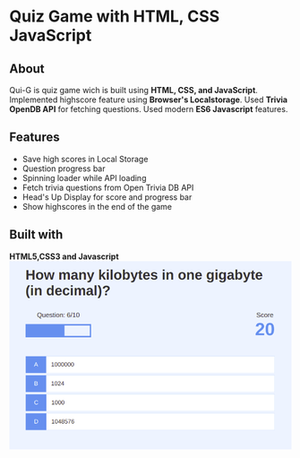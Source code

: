 #  Quiz Game with HTML, CSS JavaScript

## About
Qui-G is quiz game wich is built using **HTML, CSS, and JavaScript**. Implemented highscore feature using **Browser's Localstorage**. Used **Trivia OpenDB API** for fetching questions. Used modern **ES6 Javascript** features.

## Features
-   Save high scores in Local Storage
-   Question progress bar
-   Spinning loader while API loading
-   Fetch trivia questions from Open Trivia DB API
-   Head's Up Display for score and progress bar
-   Show highscores in the end of the game

## Built with
**HTML5,CSS3 and Javascript**
![Home Screen](./images/Screenshot%20from%202022-05-07%2000-57-46.png)